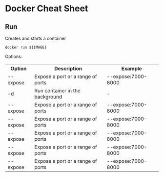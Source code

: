 # Docker Cheat Sheet

## Run

Creates and starts a container

```
docker run ${IMAGE}
```

Options:

<table>
    <tr>
        <th>Option</tdh>
        <th>Description</th>
        <th>Example</th>
    </tr>
    <tr>
        <td>--expose</td>
        <td>Expose a port or a range of ports</td>
        <td>--expose:7000-8000</td>
    </tr>
    <tr>
        <td>-d</td>
        <td>Run container in the background</td>
        <td>-</td>
    </tr>
    <tr>
        <td>--expose</td>
        <td>Expose a port or a range of ports</td>
        <td>--expose:7000-8000</td>
    </tr>
    <tr>
        <td>--expose</td>
        <td>Expose a port or a range of ports</td>
        <td>--expose:7000-8000</td>
    </tr>
    <tr>
        <td>--expose</td>
        <td>Expose a port or a range of ports</td>
        <td>--expose:7000-8000</td>
    </tr>
    <tr>
        <td>--expose</td>
        <td>Expose a port or a range of ports</td>
        <td>--expose:7000-8000</td>
    </tr>
    <tr>
        <td>--expose</td>
        <td>Expose a port or a range of ports</td>
        <td>--expose:7000-8000</td>
    </tr>    
</table>
